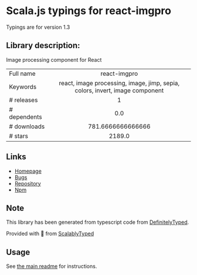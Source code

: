 
# Scala.js typings for react-imgpro

Typings are for version 1.3

## Library description:
Image processing component for React

|                    |                 |
| ------------------ | :-------------: |
| Full name          | react-imgpro |
| Keywords           | react, image processing, image, jimp, sepia, colors, invert, image component |
| # releases         | 1 |
| # dependents       | 0.0 |
| # downloads        | 781.6666666666666 |
| # stars            | 2189.0 |

## Links
- [Homepage](https://github.com/nitin42/react-imgpro#readme)
- [Bugs](https://github.com/nitin42/react-imgpro/issues)
- [Repository](https://github.com/nitin42/react-imgpro)
- [Npm](https://www.npmjs.com/package/react-imgpro)
    


## Note
This library has been generated from typescript code from [DefinitelyTyped](https://definitelytyped.org).

Provided with :purple_heart: from [ScalablyTyped](https://github.com/oyvindberg/ScalablyTyped)

## Usage
See [the main readme](../../readme.md) for instructions.


